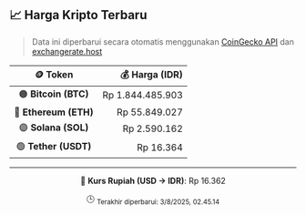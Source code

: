

<!-- HARGA_KRIPTO -->
## 📈 Harga Kripto Terbaru

> Data ini diperbarui secara otomatis menggunakan [CoinGecko API](https://www.coingecko.com/) dan [exchangerate.host](https://exchangerate.host/)

<div align="center">

| 🪙 Token | 💰 Harga (IDR) |
|:------:|---------------:|
| 🟠 **Bitcoin (BTC)**   | Rp 1.844.485.903 |
| 🔵 **Ethereum (ETH)**  | Rp 55.849.027 |
| 🟣 **Solana (SOL)**    | Rp 2.590.162 |
| 🟢 **Tether (USDT)**   | Rp 16.364 |

---

💱 **Kurs Rupiah (USD → IDR)**: Rp 16.362

🕒 <sub>Terakhir diperbarui: 3/8/2025, 02.45.14</sub>

</div>
<!-- /HARGA_KRIPTO -->